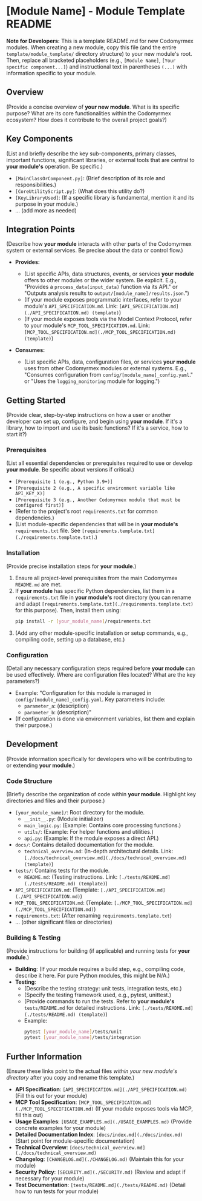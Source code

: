 # [Module Name] - Module Template README

**Note for Developers:** This is a template README.md for new Codomyrmex modules. When creating a new module, copy this file (and the entire `template/module_template/` directory structure) to your new module's root. Then, replace all bracketed placeholders (e.g., `[Module Name]`, `[Your specific component...]`) and instructional text in parentheses `(...)` with information specific to your module.

## Overview

(Provide a concise overview of **your new module**. What is its specific purpose? What are its core functionalities within the Codomyrmex ecosystem? How does it contribute to the overall project goals?)

## Key Components

(List and briefly describe the key sub-components, primary classes, important functions, significant libraries, or external tools that are central to **your module's** operation. Be specific.)

- `[MainClassOrComponent.py]`: (Brief description of its role and responsibilities.)
- `[CoreUtilityScript.py]`: (What does this utility do?)
- `[KeyLibraryUsed]`: (If a specific library is fundamental, mention it and its purpose in your module.)
- ... (add more as needed)

## Integration Points

(Describe how **your module** interacts with other parts of the Codomyrmex system or external services. Be precise about the data or control flow.)

- **Provides:**
    - (List specific APIs, data structures, events, or services **your module** offers to other modules or the wider system. Be explicit. E.g., "Provides a `process_data(input_data)` function via its API." or "Outputs analysis results to `output/[module_name]/results.json`.")
    - (If your module exposes programmatic interfaces, refer to your module's `API_SPECIFICATION.md`. Link: `[API_SPECIFICATION.md](./API_SPECIFICATION.md) (template)`)
    - (If your module exposes tools via the Model Context Protocol, refer to your module's `MCP_TOOL_SPECIFICATION.md`. Link: `[MCP_TOOL_SPECIFICATION.md](./MCP_TOOL_SPECIFICATION.md) (template)`)

- **Consumes:**
    - (List specific APIs, data, configuration files, or services **your module** uses from other Codomyrmex modules or external systems. E.g., "Consumes configuration from `config/[module_name]_config.yaml`." or "Uses the `logging_monitoring` module for logging.")

## Getting Started

(Provide clear, step-by-step instructions on how a user or another developer can set up, configure, and begin using **your module**. If it's a library, how to import and use its basic functions? If it's a service, how to start it?)

### Prerequisites

(List all essential dependencies or prerequisites required to use or develop **your module**. Be specific about versions if critical.)
- `[Prerequisite 1 (e.g., Python 3.9+)]`
- `[Prerequisite 2 (e.g., A specific environment variable like API_KEY_X)]`
- `[Prerequisite 3 (e.g., Another Codomyrmex module that must be configured first)]`
- (Refer to the project's root `requirements.txt` for common dependencies.)
- (List module-specific dependencies that will be in **your module's** `requirements.txt` file. See `[requirements.template.txt](./requirements.template.txt)`.)

### Installation

(Provide precise installation steps for **your module**.)
1.  Ensure all project-level prerequisites from the main Codomyrmex `README.md` are met.
2.  If **your module** has specific Python dependencies, list them in a `requirements.txt` file in **your module's** root directory (you can rename and adapt `[requirements.template.txt](./requirements.template.txt)` for this purpose).
    Then, install them using:
    ```bash
    pip install -r [your_module_name]/requirements.txt
    ```
3.  (Add any other module-specific installation or setup commands, e.g., compiling code, setting up a database, etc.)

### Configuration

(Detail any necessary configuration steps required before **your module** can be used effectively. Where are configuration files located? What are the key parameters?)
- Example: "Configuration for this module is managed in `config/[module_name]_config.yaml`. Key parameters include:
    - `parameter_a`: (description)
    - `parameter_b`: (description)"
- (If configuration is done via environment variables, list them and explain their purpose.)

## Development

(Provide information specifically for developers who will be contributing to or extending **your module**.)

### Code Structure

(Briefly describe the organization of code within **your module**. Highlight key directories and files and their purpose.)
- `[your_module_name]/`: Root directory for the module.
  - `__init__.py`: (Module initializer)
  - `main_logic.py`: (Example: Contains core processing functions.)
  - `utils/`: (Example: For helper functions and utilities.)
  - `api.py`: (Example: If the module exposes a direct API.)
- `docs/`: Contains detailed documentation for the module.
  - `technical_overview.md`: (In-depth architectural details. Link: `[./docs/technical_overview.md](./docs/technical_overview.md) (template)`)
- `tests/`: Contains tests for the module.
  - `README.md`: (Testing instructions. Link: `[./tests/README.md](./tests/README.md) (template)`)
- `API_SPECIFICATION.md`: (Template: `[./API_SPECIFICATION.md](./API_SPECIFICATION.md)`)
- `MCP_TOOL_SPECIFICATION.md`: (Template: `[./MCP_TOOL_SPECIFICATION.md](./MCP_TOOL_SPECIFICATION.md)`)
- `requirements.txt`: (After renaming `requirements.template.txt`)
- ... (other significant files or directories)

### Building & Testing

(Provide instructions for building (if applicable) and running tests for **your module**.)
- **Building**: (If your module requires a build step, e.g., compiling code, describe it here. For pure Python modules, this might be N/A.)
- **Testing**:
    - (Describe the testing strategy: unit tests, integration tests, etc.)
    - (Specify the testing framework used, e.g., pytest, unittest.)
    - (Provide commands to run the tests. Refer to **your module's** `tests/README.md` for detailed instructions. Link: `[./tests/README.md](./tests/README.md) (template)`)
    - Example:
      ```bash
      pytest [your_module_name]/tests/unit
      pytest [your_module_name]/tests/integration
      ```

## Further Information

(Ensure these links point to the actual files *within your new module's directory* after you copy and rename this template.)

- **API Specification**: `[API_SPECIFICATION.md](./API_SPECIFICATION.md)` (Fill this out for your module)
- **MCP Tool Specification**: `[MCP_TOOL_SPECIFICATION.md](./MCP_TOOL_SPECIFICATION.md)` (If your module exposes tools via MCP, fill this out)
- **Usage Examples**: `[USAGE_EXAMPLES.md](./USAGE_EXAMPLES.md)` (Provide concrete examples for your module)
- **Detailed Documentation Index**: `[docs/index.md](./docs/index.md)` (Start point for module-specific documentation)
- **Technical Overview**: `[docs/technical_overview.md](./docs/technical_overview.md)`
- **Changelog**: `[CHANGELOG.md](./CHANGELOG.md)` (Maintain this for your module)
- **Security Policy**: `[SECURITY.md](./SECURITY.md)` (Review and adapt if necessary for your module)
- **Test Documentation**: `[tests/README.md](./tests/README.md)` (Detail how to run tests for your module) 